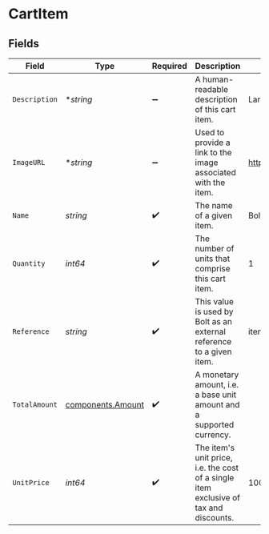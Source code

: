 # CartItem


## Fields

| Field                                                                                 | Type                                                                                  | Required                                                                              | Description                                                                           | Example                                                                               |
| ------------------------------------------------------------------------------------- | ------------------------------------------------------------------------------------- | ------------------------------------------------------------------------------------- | ------------------------------------------------------------------------------------- | ------------------------------------------------------------------------------------- |
| `Description`                                                                         | **string*                                                                             | :heavy_minus_sign:                                                                    | A human-readable description of this cart item.                                       | Large tote with Bolt logo.                                                            |
| `ImageURL`                                                                            | **string*                                                                             | :heavy_minus_sign:                                                                    | Used to provide a link to the image associated with the item.                         | https://www.example.com/products/123456/images/1.png                                  |
| `Name`                                                                                | *string*                                                                              | :heavy_check_mark:                                                                    | The name of a given item.                                                             | Bolt Swag Bag                                                                         |
| `Quantity`                                                                            | *int64*                                                                               | :heavy_check_mark:                                                                    | The number of units that comprise this cart item.                                     | 1                                                                                     |
| `Reference`                                                                           | *string*                                                                              | :heavy_check_mark:                                                                    | This value is used by Bolt as an external reference to a given item.                  | item_100                                                                              |
| `TotalAmount`                                                                         | [components.Amount](../../models/components/amount.md)                                | :heavy_check_mark:                                                                    | A monetary amount, i.e. a base unit amount and a supported currency.                  |                                                                                       |
| `UnitPrice`                                                                           | *int64*                                                                               | :heavy_check_mark:                                                                    | The item's unit price, i.e. the cost of a single item exclusive of tax and discounts. | 1000                                                                                  |